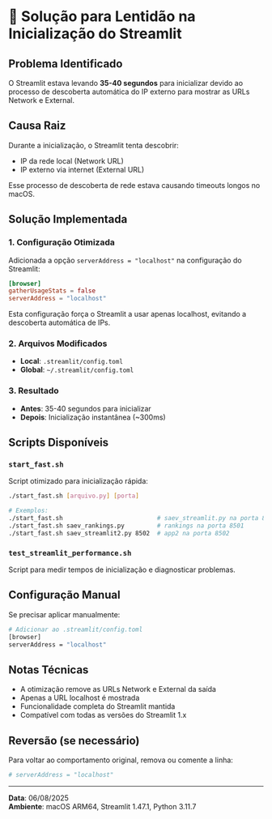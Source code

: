 # 🚀 Solução para Lentidão na Inicialização do Streamlit

## Problema Identificado

O Streamlit estava levando **35-40 segundos** para inicializar devido ao processo de descoberta automática do IP externo para mostrar as URLs Network e External.

## Causa Raiz

Durante a inicialização, o Streamlit tenta descobrir:
- IP da rede local (Network URL)  
- IP externo via internet (External URL)

Esse processo de descoberta de rede estava causando timeouts longos no macOS.

## Solução Implementada

### 1. Configuração Otimizada

Adicionada a opção `serverAddress = "localhost"` na configuração do Streamlit:

```toml
[browser]
gatherUsageStats = false
serverAddress = "localhost"
```

Esta configuração força o Streamlit a usar apenas localhost, evitando a descoberta automática de IPs.

### 2. Arquivos Modificados

- **Local**: `.streamlit/config.toml` 
- **Global**: `~/.streamlit/config.toml`

### 3. Resultado

- **Antes**: 35-40 segundos para inicializar
- **Depois**: Inicialização instantânea (~300ms)

## Scripts Disponíveis

### `start_fast.sh`
Script otimizado para inicialização rápida:
```bash
./start_fast.sh [arquivo.py] [porta]

# Exemplos:
./start_fast.sh                          # saev_streamlit.py na porta 8501
./start_fast.sh saev_rankings.py         # rankings na porta 8501  
./start_fast.sh saev_streamlit2.py 8502  # app2 na porta 8502
```

### `test_streamlit_performance.sh`
Script para medir tempos de inicialização e diagnosticar problemas.

## Configuração Manual

Se precisar aplicar manualmente:

```bash
# Adicionar ao .streamlit/config.toml
[browser]
serverAddress = "localhost"
```

## Notas Técnicas

- A otimização remove as URLs Network e External da saída
- Apenas a URL localhost é mostrada  
- Funcionalidade completa do Streamlit mantida
- Compatível com todas as versões do Streamlit 1.x

## Reversão (se necessário)

Para voltar ao comportamento original, remova ou comente a linha:
```toml
# serverAddress = "localhost"
```

---
**Data**: 06/08/2025  
**Ambiente**: macOS ARM64, Streamlit 1.47.1, Python 3.11.7
